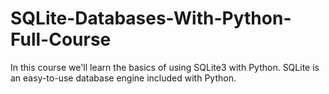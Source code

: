 # SQLite-Databases-With-Python-Full-Course
In this course we'll learn the basics of using SQLite3 with Python. SQLite is an easy-to-use database engine included with Python.
